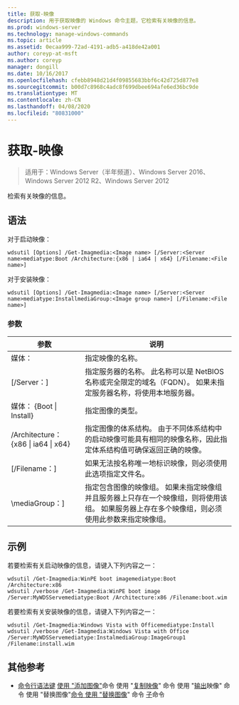 ```yaml
---
title: 获取-映像
description: 用于获取映像的 Windows 命令主题，它检索有关映像的信息。
ms.prod: windows-server
ms.technology: manage-windows-commands
ms.topic: article
ms.assetid: 0ecaa999-72ad-4191-adb5-a418de42a001
author: coreyp-at-msft
ms.author: coreyp
manager: dongill
ms.date: 10/16/2017
ms.openlocfilehash: cfebb8948d21d4f09855683bbf6c42d725d877e8
ms.sourcegitcommit: b00d7c8968c4adc8f699dbee694afe6ed36bc9de
ms.translationtype: MT
ms.contentlocale: zh-CN
ms.lasthandoff: 04/08/2020
ms.locfileid: "80831000"
---
```

# <a name="get-image"></a>获取-映像

>适用于：Windows Server（半年频道）、Windows Server 2016、Windows Server 2012 R2、Windows Server 2012

检索有关映像的信息。

## <a name="syntax"></a>语法
对于启动映像：
```
wdsutil [Options] /Get-Imagmedia:<Image name> [/Server:<Server name>mediatype:Boot /Architecture:{x86 | ia64 | x64} [/Filename:<File name>]
```
对于安装映像：
```
wdsutil [Options] /Get-Imagmedia:<Image name> [/Server:<Server name>mediatype:InstallmediaGroup:<Image group name>] [/Filename:<File name>]
```
### <a name="parameters"></a>参数
|参数|说明|
|-------|--------|
媒体：<Image name>|指定映像的名称。|
|[/Server：<Server name>]|指定服务器的名称。 此名称可以是 NetBIOS 名称或完全限定的域名（FQDN）。 如果未指定服务器名称，将使用本地服务器。|
媒体： {Boot &#124; Install}|指定图像的类型。|
|/Architecture： {x86 &#124; ia64 &#124; x64}|指定图像的体系结构。 由于不同体系结构中的启动映像可能具有相同的映像名称，因此指定体系结构值可确保返回正确的映像。|
|[/Filename：<File name>]|如果无法按名称唯一地标识映像，则必须使用此选项指定文件名。|
|\mediaGroup：<Image group name>]|指定包含图像的映像组。 如果未指定映像组并且服务器上只存在一个映像组，则将使用该组。 如果服务器上存在多个映像组，则必须使用此参数来指定映像组。|
## <a name="examples"></a><a name=BKMK_examples></a>示例
若要检索有关启动映像的信息，请键入下列内容之一：
```
wdsutil /Get-Imagmedia:WinPE boot imagemediatype:Boot /Architecture:x86
wdsutil /verbose /Get-Imagmedia:WinPE boot image /Server:MyWDSServemediatype:Boot /Architecture:x86 /Filename:boot.wim
```
若要检索有关安装映像的信息，请键入下列内容之一：
```
wdsutil /Get-Imagmedia:Windows Vista with Officemediatype:Install
wdsutil /verbose /Get-Imagmedia:Windows Vista with Office /Server:MyWDSServemediatype:InstalmediaGroup:ImageGroup1 /Filename:install.wim
```
## <a name="additional-references"></a>其他参考
- [命令行语法键](command-line-syntax-key.md)
[使用 "添加图像"](using-the-add-image-command.md)命令
使用 "[复制映像](using-the-copy-image-command.md)" 命令
使用 "[输出](using-the-export-image-command.md)映像" 命令
使用 "替换图像"[命令
](using-the-remove-image-command.md) [使用 "替换图像](using-the-replace-image-command.md)" 命令
[子](subcommand-set-image.md)命令
